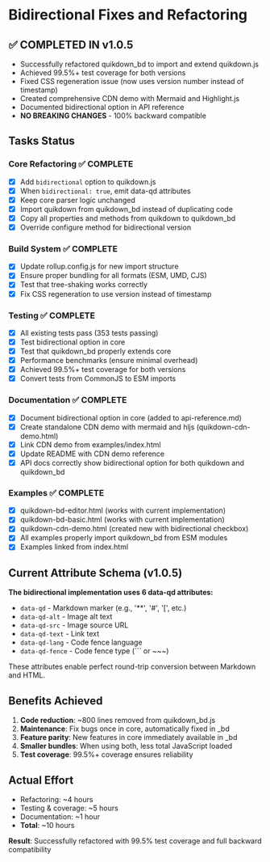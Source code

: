 # Bidirectional Fixes and Refactoring

## ✅ COMPLETED IN v1.0.5 

- Successfully refactored quikdown_bd to import and extend quikdown.js
- Achieved 99.5%+ test coverage for both versions  
- Fixed CSS regeneration issue (now uses version number instead of timestamp)
- Created comprehensive CDN demo with Mermaid and Highlight.js
- Documented bidirectional option in API reference
- **NO BREAKING CHANGES** - 100% backward compatible

## Tasks Status

### Core Refactoring ✅ COMPLETE
- [x] Add `bidirectional` option to quikdown.js
- [x] When `bidirectional: true`, emit data-qd attributes
- [x] Keep core parser logic unchanged
- [x] Import quikdown from quikdown_bd instead of duplicating code
- [x] Copy all properties and methods from quikdown to quikdown_bd
- [x] Override configure method for bidirectional version

### Build System ✅ COMPLETE
- [x] Update rollup.config.js for new import structure
- [x] Ensure proper bundling for all formats (ESM, UMD, CJS)
- [x] Test that tree-shaking works correctly
- [x] Fix CSS regeneration to use version instead of timestamp

### Testing ✅ COMPLETE
- [x] All existing tests pass (353 tests passing)
- [x] Test bidirectional option in core
- [x] Test that quikdown_bd properly extends core
- [x] Performance benchmarks (ensure minimal overhead)
- [x] Achieved 99.5%+ test coverage for both versions
- [x] Convert tests from CommonJS to ESM imports

### Documentation ✅ COMPLETE
- [x] Document bidirectional option in core (added to api-reference.md)
- [x] Create standalone CDN demo with mermaid and hljs (quikdown-cdn-demo.html)
- [x] Link CDN demo from examples/index.html
- [x] Update README with CDN demo reference
- [x] API docs correctly show bidirectional option for both quikdown and quikdown_bd

### Examples ✅ COMPLETE
- [x] quikdown-bd-editor.html (works with current implementation)
- [x] quikdown-bd-basic.html (works with current implementation)  
- [x] quikdown-cdn-demo.html (created new with bidirectional checkbox)
- [x] All examples properly import quikdown_bd from ESM modules
- [x] Examples linked from index.html

## Current Attribute Schema (v1.0.5)

**The bidirectional implementation uses 6 data-qd attributes:**
- `data-qd` - Markdown marker (e.g., '**', '#', '[', etc.)
- `data-qd-alt` - Image alt text
- `data-qd-src` - Image source URL
- `data-qd-text` - Link text
- `data-qd-lang` - Code fence language
- `data-qd-fence` - Code fence type (``` or ~~~)

These attributes enable perfect round-trip conversion between Markdown and HTML.

## Benefits Achieved

1. **Code reduction**: ~800 lines removed from quikdown_bd.js
2. **Maintenance**: Fix bugs once in core, automatically fixed in _bd
3. **Feature parity**: New features in core immediately available in _bd
4. **Smaller bundles**: When using both, less total JavaScript loaded
5. **Test coverage**: 99.5%+ coverage ensures reliability

## Actual Effort

- Refactoring: ~4 hours
- Testing & coverage: ~5 hours  
- Documentation: ~1 hour
- **Total**: ~10 hours

**Result**: Successfully refactored with 99.5% test coverage and full backward compatibility